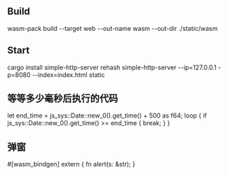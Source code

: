 ## Build
wasm-pack build --target web --out-name wasm --out-dir ./static/wasm
## Start
cargo install simple-http-server
rehash
simple-http-server --ip=127.0.0.1 -p=8080 --index=index.html static

## 等等多少毫秒后执行的代码
let end_time = js_sys::Date::new_0().get_time() + 500 as f64;
loop {
    if js_sys::Date::new_0().get_time() >= end_time {
        break;
    }
}

## 弹窗
#[wasm_bindgen]
extern {
fn alert(s: &str);
}